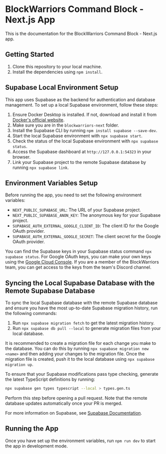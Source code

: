 # BlockWarriors Command Block - Next.js App

This is the documentation for the BlockWarriors Command Block - Next.js app.

## Getting Started

1. Clone this repository to your local machine.
2. Install the dependencies using `npm install`.

## Supabase Local Environment Setup

This app uses Supabase as the backend for authentication and database management. To set up a local Supabase environment, follow these steps:

1. Ensure Docker Desktop is installed. If not, download and install it from [Docker's official website](https://www.docker.com/get-started/).
2. Make sure you are in the `blockwarriors-next` folder.
3. Install the Supabase CLI by running `npm install supabase --save-dev`.
4. Start the local Supabase environment with `npx supabase start`.
5. Check the status of the local Supabase environment with `npx supabase status`.
6. Access the Supabase dashboard at `http://127.0.0.1:54323` in your browser.
7. Link your Supabase project to the remote Supabase database by running `npx supabase link`.

## Environment Variables Setup

Before running the app, you need to set the following environment variables:

- `NEXT_PUBLIC_SUPABASE_URL`: The URL of your Supabase project.
- `NEXT_PUBLIC_SUPABASE_ANON_KEY`: The anonymous key for your Supabase project.
- `SUPABASE_AUTH_EXTERNAL_GOOGLE_CLIENT_ID`: The client ID for the Google OAuth provider.
- `SUPABASE_AUTH_EXTERNAL_GOOGLE_SECRET`: The client secret for the Google OAuth provider.

You can find the Supabase keys in your Supabase status command `npx supabase status`. For Google OAuth keys, you can make your own keys using the [Google Cloud Console](https://console.cloud.google.com/auth/overview). If you are a member of the BlockWarriors team, you can get access to the keys from the team's Discord channel.

## Syncing the Local Supabase Database with the Remote Supabase Database

To sync the local Supabase database with the remote Supabase database and ensure you have the most up-to-date Supabase migration history, run the following commands:

1. Run `npx supabase migration fetch` to get the latest migration history.
2. Run `npx supabase db pull --local` to generate migration files from your local database.

It is recommended to create a migration file for each change you make to the database. You can do this by running `npx supabase migration new <name>` and then adding your changes to the migration file. Once the migration file is created, push it to the local database using `npx supabase migration up`.

To ensure that your Supabase modifications pass type checking, generate the latest TypeScript definitions by running:

```bash
npx supabase gen types typescript --local > types.gen.ts
```

Perform this step before opening a pull request. Note that the remote database updates automatically once your PR is merged.

For more information on Supabase, see [Supabase Documentation](https://supabase.com/docs/reference/cli/supabase-bootstrap).

## Running the App

Once you have set up the environment variables, run `npm run dev` to start the app in development mode.
